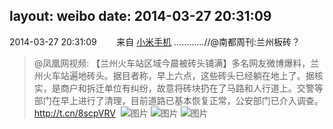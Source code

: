 layout: weibo
date: 2014-03-27 20:31:09
---
2014-03-27 20:31:09  &nbsp;&nbsp;&nbsp;&nbsp;&nbsp;&nbsp; 来自 <a href="http://app.weibo.com/t/feed/22zMnn" rel="nofollow">小米手机</a>
…………//@南都周刊:兰州板砖？
>  @凤凰网视频: 【兰州火车站区域今晨被砖头铺满】多名网友微博爆料，兰州火车站遍地砖头。据目者称，早上六点，这些砖头已经躺在地上了。据核实，是商户和拆迁单位有纠纷，故意将砖块扔在了马路和人行道上。交警等部门在早上进行了清理，目前道路已基本恢复正常，公安部门已介入调查。http://t.cn/8scpVRV ​​​
>  ![图片](https://ww1.sinaimg.cn/large/6ba75546tw1eeu4wpuolbj20c80ga76f.jpg)
>  ![图片](https://ww1.sinaimg.cn/large/6ba75546tw1eeu4wq2tx0j20c80ga75q.jpg)
>  ![图片](https://ww1.sinaimg.cn/large/6ba75546tw1eeu4wq6u1oj20c80gata9.jpg)
